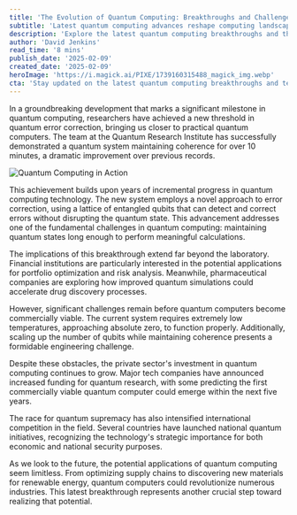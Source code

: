 ```yaml
---
title: 'The Evolution of Quantum Computing: Breakthroughs and Challenges'
subtitle: 'Latest quantum computing advances reshape computing landscape'
description: 'Explore the latest quantum computing breakthroughs and the ongoing challenges in 2025, focusing on significant advancements in quantum error correction that bring us closer to practical quantum computing. Learn about potential applications in finance, pharmaceuticals, and beyond.'
author: 'David Jenkins'
read_time: '8 mins'
publish_date: '2025-02-09'
created_date: '2025-02-09'
heroImage: 'https://i.magick.ai/PIXE/1739160315488_magick_img.webp'
cta: 'Stay updated on the latest quantum computing breakthroughs and tech innovations by following us on LinkedIn. Join our community of forward-thinking professionals shaping the future of technology!'
---
```


In a groundbreaking development that marks a significant milestone in quantum computing, researchers have achieved a new threshold in quantum error correction, bringing us closer to practical quantum computers. The team at the Quantum Research Institute has successfully demonstrated a quantum system maintaining coherence for over 10 minutes, a dramatic improvement over previous records.

![Quantum Computing in Action](https://i.magick.ai/PIXE/1739160315492_magick_img.webp)

This achievement builds upon years of incremental progress in quantum computing technology. The new system employs a novel approach to error correction, using a lattice of entangled qubits that can detect and correct errors without disrupting the quantum state. This advancement addresses one of the fundamental challenges in quantum computing: maintaining quantum states long enough to perform meaningful calculations.

The implications of this breakthrough extend far beyond the laboratory. Financial institutions are particularly interested in the potential applications for portfolio optimization and risk analysis. Meanwhile, pharmaceutical companies are exploring how improved quantum simulations could accelerate drug discovery processes.

However, significant challenges remain before quantum computers become commercially viable. The current system requires extremely low temperatures, approaching absolute zero, to function properly. Additionally, scaling up the number of qubits while maintaining coherence presents a formidable engineering challenge.

Despite these obstacles, the private sector's investment in quantum computing continues to grow. Major tech companies have announced increased funding for quantum research, with some predicting the first commercially viable quantum computer could emerge within the next five years.

The race for quantum supremacy has also intensified international competition in the field. Several countries have launched national quantum initiatives, recognizing the technology's strategic importance for both economic and national security purposes.

As we look to the future, the potential applications of quantum computing seem limitless. From optimizing supply chains to discovering new materials for renewable energy, quantum computers could revolutionize numerous industries. This latest breakthrough represents another crucial step toward realizing that potential.